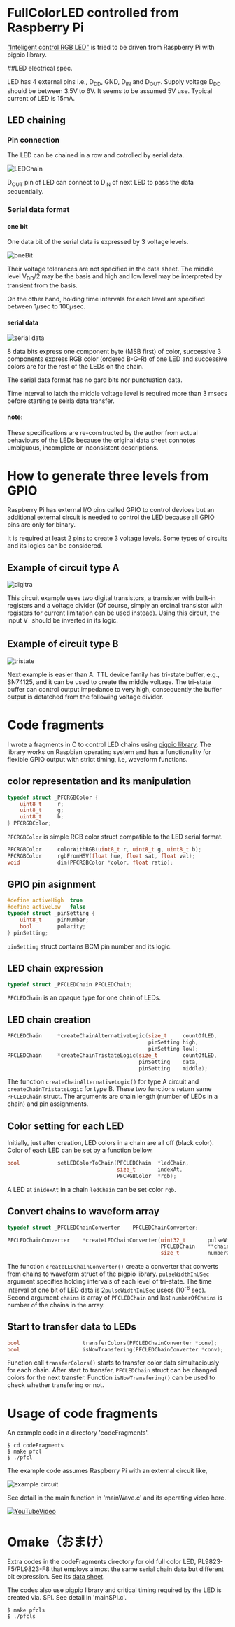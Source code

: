 # FullColorLED controlled from Raspberry Pi

["Inteligent control RGB LED"](http://www.image.micros.com.pl/_dane_techniczne_auto/olrgb.5m600.pdf)  is tried to be driven from Raspberry Pi with pigpio library.

##LED electrical spec.

LED has 4 external pins i.e., D<sub>DD</sub>, GND, D<sub>IN</sub> and D<sub>OUT</sub>. Supply voltage D<sub>DD</sub> should be between 3.5V to 6V. It seems to be assumed 5V use. Typical current of LED is 15mA.

## LED chaining

### Pin connection

The LED can be chained in a row and cotrolled by serial data.

![LEDChain](LEDChain.png)

D<sub>OUT</sub> pin of LED can connect to D<sub>IN</sub> of next LED to pass the data sequentially.

### Serial data format

#### one bit

One data bit of the serial data is expressed by 3 voltage levels.

![oneBit](onebit.png)

Their voltage tolerances are not specified in the data sheet. The middle level V<sub>DD</sub>/2 may be the basis and high and low level may be interpreted by transient from the basis.

On the other hand, holding time intervals for each level are specified between 1$\mu$sec to 100$\mu$sec.

#### serial data

![serial data](serialdata.png)

8 data bits express one component byte (MSB first) of color, successive 3 components express RGB color (ordered B-G-R) of one LED and successive colors are for the rest of the LEDs on the chain.

The serial data format has no gard bits nor punctuation data. 

Time interval to latch the middle voltage level is required more than 3 msecs before starting te seirla data transfer.

#### note:

These specifications are re-constructed by the author from actual behaviours of the LEDs because the original data sheet connotes umbiguous, incomplete or inconsistent descriptions.

# How to generate three levels from GPIO

Raspberry Pi has external I/O pins called GPIO to control devices but an additional external circuit is needed to control the LED because all GPIO pins are only for binary.

It is required at least 2 pins to create 3 voltage levels. Some types of circuits and  its logics can be considered.

## Example of circuit type A

![digitra](digitra.png)

This circuit example uses two digital transistors, a transister with built-in registers and a voltage divider (Of course,  simply an ordinal transistor with registers for current limitation can be used instead). Using this circuit, the input V<sub>-</sub> should be inverted in its logic.

## Example of circuit type B

![tristate](tristate.png)

Next example is easier than A. TTL device family has tri-state buffer, e.g., SN74125, and it can be used to create the middle voltage. The tri-state buffer can control output impedance to very high, consequently the buffer output is detatched from the following voltage divider.

# Code fragments

I wrote a fragments in C to control LED chains using [pigpio library](http://abyz.me.uk/rpi/pigpio/). The library works on Raspbian operating system and has a functionality for flexible GPIO output with strict timing, i.e, waveform functions.

## color representation and its manipulation


```c
typedef struct _PFCRGBColor {
    uint8_t     r;
    uint8_t     g;
    uint8_t     b;
} PFCRGBColor;
```

`PFCRGBColor` is simple RGB color struct compatible to the LED serial format.

```c
PFCRGBColor     colorWithRGB(uint8_t r, uint8_t g, uint8_t b);
PFCRGBColor     rgbFromHSV(float hue, float sat, float val);
void            dim(PFCRGBColor *color, float ratio);
```

## GPIO pin asignment

```c
#define activeHigh  true
#define activeLow   false
typedef struct _pinSetting {
    uint8_t     pinNumber;
    bool        polarity;
} pinSetting;
```

`pinSetting` struct contains BCM pin number and its logic.

## LED chain expression

```c
typedef struct _PFCLEDChain PFCLEDChain;
```

`PFCLEDChain` is an opaque type for one chain of LEDs.

## LED chain creation

```c
PFCLEDChain     *createChainAlternativeLogic(size_t     countOfLED,
                                             pinSetting high,
                                             pinSetting low);
PFCLEDChain     *createChainTristateLogic(size_t        countOfLED,
                                          pinSetting    data,
                                          pinSetting    middle);
```

The function `createChainAlternativeLogic()` for type A circuit and `createChainTristateLogic` for type B. These two functions return same `PFCLEDChain` struct. The arguments are chain length (number of LEDs in a chain) and pin assignments.

## Color setting for each LED

Initially, just after creation, LED colors in a chain are all off (black color). Color of each LED can be set by a function bellow.

```c
bool            setLEDColorToChain(PFCLEDChain  *ledChain,
                                   size_t       indexAt,
                                   PFCRGBColor  *rgb);
```

A LED at `inidexAt` in a chain `ledChain` can be set color `rgb`.

## Convert chains to waveform array

```c
typedef struct _PFCLEDChainConverter    PFCLEDChainConverter;

PFCLEDChainConverter    *createLEDChainConverter(uint32_t       pulseWidthInUSec,
                                                 PFCLEDChain    **chains,
                                                 size_t         numberOfChains);
```

The function `createLEDChainConverter()` create a converter that converts from chains to waveform struct of the pigpio library. `pulseWidthInUSec` argument specifies holding intervals of each level of tri-state. The time interval of one bit of LED data is 2`pulseWidthInUSec` usecs (10<sup>-6</sup> sec). Second argument `chains` is array of `PFCLEDChain` and last `numberOfChains` is number of the chains in the array.

## Start to transfer data to LEDs

```c
bool                    transferColors(PFCLEDChainConverter *conv);
bool                    isNowTransfering(PFCLEDChainConverter *conv);
```

Function call `transferColors()` starts to transfer color data simultaeiously for each chain. After start to transfer, `PFCLEDChain` struct can be changed colors for the next transfer. Function `isNowTransfering()` can be used to check whether transfering or not.

# Usage of code fragments

An example code in a directory 'codeFragments'.

```
$ cd codeFragments
$ make pfcl
$ ./pfcl
```

The example code assumes Raspberry Pi with an external circuit like,

![example circuit](exapmple.png)

See detail in the main function in 'mainWave.c' and its operating video here.

[![YouTubeVideo](youTubeVideo.jpg)](https://youtu.be/GlYyY98fI0Q)





# Omake（おまけ）

Extra codes in the codeFragments directory for old full color LED, PL9823-F5/PL9823-F8 that employs almost the same serial chain data but different bit expression. See its [data sheet](https://cdn.instructables.com/ORIG/FW0/YN1X/IHDUL683/FW0YN1XIHDUL683.pdf).

The codes also use pigpio library and critical timing required by the LED is created via. SPI. See detail in 'mainSPI.c'.

```
$ make pfcls
$ ./pfcls
```


